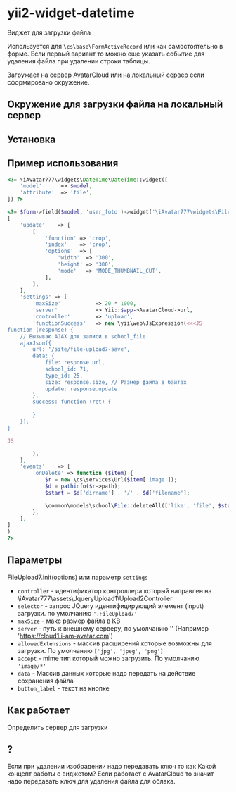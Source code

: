 # yii2-widget-datetime

Виджет для загрузки файла

Используется для `\cs\base\FormActiveRecord` или как самостоятельно в форме. Если первый вариант то можно еще указать событие для удаления файла при удалении строки таблицы.

Загружает на сервер AvatarCloud или на локальный сервер если сформировано окружение.

## Окружение для загрузки файла на локальный сервер


## Установка



## Пример использования

```php
<?= \iAvatar777\widgets\DateTime\DateTime::widget([
    'model'      => $model,
    'attribute'  => 'file',
]) ?>
```

```php
<?= $form->field($model, 'user_foto')->widget('\iAvatar777\widgets\FileUpload7\FileUpload',
[
    'update'    => [
        [
            'function' => 'crop',
            'index'    => 'crop',
            'options'  => [
                'width'  => '300',
                'height' => '300',
                'mode'   => 'MODE_THUMBNAIL_CUT',
            ],
        ],
    ],
    'settings' => [
        'maxSize'           => 20 * 1000,
        'server'            => Yii::$app->AvatarCloud->url,
        'controller'        => 'upload',
        'functionSuccess'   => new \yii\web\JsExpression(<<<JS
function (response) {
    // Вызываю AJAX для записи в school_file
    ajaxJson({
        url: '/site/file-upload7-save',
        data: {
            file: response.url,
            school_id: 71,
            type_id: 25,
            size: response.size, // Размер файла в байтах
            update: response.update
        },
        success: function (ret) {
            
        }
    });
}

JS

        ),
    ],
    'events'    => [
        'onDelete' => function ($item) {
            $r = new \cs\services\Url($item['image']);
            $d = pathinfo($r->path);
            $start = $d['dirname'] . '/' . $d['filename'];

            \common\models\school\File::deleteAll(['like', 'file', $start]);
        },
    ],
]
)
?>
```

## Параметры

FileUpload7.init(options)
или параметр `settings`

- `controller` - идентификатор контроллера который направлен на \iAvatar777\assets\JqueryUpload1\Upload2Controller
- `selector` - запрос JQuery идентифицирующий элемент (input) загрузки. по умолчанию `'.FileUpload7'`
- `maxSize` - макс размер файла в KB
- `server` - путь к внешнему серверу, по умолчанию '' (Например 'https://cloud1.i-am-avatar.com')
- `allowedExtensions` - массив расширений которые возможны для загрузки. По умолчанию `['jpg', 'jpeg', 'png']`
- `accept` - mime тип который можно загрузить. По умолчанию `'image/*'`
- `data` - Массив данных которые надо передать на действие сохранения файла
- `button_label` - текст на кнопке

## Как работает

Определить сервер для загрузки

## ?
Если при удалении изобрадении надо передавать ключ то как
Какой концепт работы с виджетом?
Если работает с AvatarCloud то значит надо передавать ключ для удаления файла для облака.